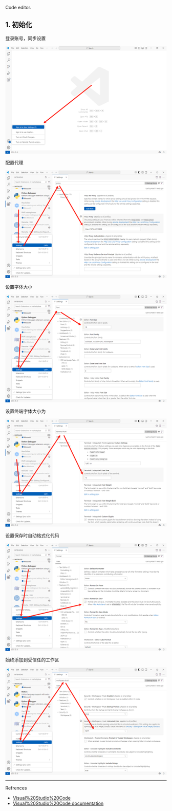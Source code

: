 Code editor.

## 1. 初始化

登录账号，同步设置

![登录账号，同步设置](./../../../../images/Visual%20Studio%20Code/%E7%99%BB%E5%BD%95%E8%B4%A6%E5%8F%B7%EF%BC%8C%E5%90%8C%E6%AD%A5%E8%AE%BE%E7%BD%AE.png)

配置代理

![配置代理](./../../../../images/Visual%20Studio%20Code/%E9%85%8D%E7%BD%AE%E4%BB%A3%E7%90%86.png)

设置字体大小

![设置字体大小](./../../../../images/Visual%20Studio%20Code/%E8%AE%BE%E7%BD%AE%E5%AD%97%E4%BD%93%E5%A4%A7%E5%B0%8F.png)

设置终端字体大小为

![设置终端字体大小](./../../../../images/Visual%20Studio%20Code/%E8%AE%BE%E7%BD%AE%E7%BB%88%E7%AB%AF%E5%AD%97%E4%BD%93%E5%A4%A7%E5%B0%8F.png)

设置保存时自动格式化代码

![设置保存时自动格式化代码](./../../../../images/Visual%20Studio%20Code/%E8%AE%BE%E7%BD%AE%E4%BF%9D%E5%AD%98%E6%97%B6%E8%87%AA%E5%8A%A8%E6%A0%BC%E5%BC%8F%E5%8C%96%E4%BB%A3%E7%A0%81.png)

始终添加到受信任的工作区

![始终添加到受信任的工作区](./../../../../images/Visual%20Studio%20Code/%E5%A7%8B%E7%BB%88%E6%B7%BB%E5%8A%A0%E5%88%B0%E5%8F%97%E4%BF%A1%E4%BB%BB%E7%9A%84%E5%B7%A5%E4%BD%9C%E5%8C%BA.png)

---

Refrences

- [Visual%20Studio%20Code](https://code.visualstudio.com/)
- [Visual%20Studio%20Code documentation](https://code.visualstudio.com/docs)